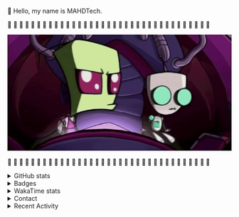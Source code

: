 
:wave: Hello, my name is MAHDTech.

:pineapple: :salt: :pineapple: :salt: :pineapple: :salt: :pineapple: :salt: :pineapple: :salt: :pineapple: :salt: :pineapple: :salt: :pineapple: :salt: :pineapple: :salt: :pineapple: :salt: :pineapple: :salt: :pineapple: :salt: :pineapple: :salt: :pineapple: :salt: :pineapple: :salt: :pineapple: :salt: :pineapple: :salt: :pineapple:

![The doom song](https://github.com/MAHDTech/MAHDTech/blob/trunk/images/doom_song.gif?raw=true)

:pineapple: :salt: :pineapple: :salt: :pineapple: :salt: :pineapple: :salt: :pineapple: :salt: :pineapple: :salt: :pineapple: :salt: :pineapple: :salt: :pineapple: :salt: :pineapple: :salt: :pineapple: :salt: :pineapple: :salt: :pineapple: :salt: :pineapple: :salt: :pineapple: :salt: :pineapple: :salt: :pineapple: :salt: :pineapple:

<details>
  <summary>GitHub stats</summary>

  <p align="center">
    <img src="https://github-readme-stats.vercel.app/api?username=MAHDTech&theme=synthwave&show_icons=true"/>
  </p>

  <p align="center">
    <img src="https://github-profile-trophy.vercel.app/?username=MAHDTech&theme=radical&column=3&margin-w=15&margin-h=15"
  </p>

</details>

<details>
  <summary>Badges</summary>

<!--START_SECTION:badges-->
[![CKA: Certified Kubernetes Administrator](https://images.credly.com/size/110x110/images/8b8ed108-e77d-4396-ac59-2504583b9d54/cka_from_cncfsite__281_29.png)](http://www.credly.com/badges/30c7981e-3626-4917-a19b-50492750187e "CKA: Certified Kubernetes Administrator")
[![CKAD: Certified Kubernetes Application Developer](https://images.credly.com/size/110x110/images/f88d800c-5261-45c6-9515-0458e31c3e16/ckad_from_cncfsite.png)](http://www.credly.com/badges/83d81826-c25e-4853-81eb-bcf626f82257 "CKAD: Certified Kubernetes Application Developer")
[![LFD259: Kubernetes for Developers](https://images.credly.com/size/110x110/images/5c15c611-e2dc-44ad-b39e-503bed8804c7/LF_logobadge.png)](http://www.credly.com/badges/5d889a6a-6b1c-4484-83f6-4d43185f4d24 "LFD259: Kubernetes for Developers")
[![LFS258: Kubernetes Fundamentals](https://images.credly.com/size/110x110/images/9e4096f6-038b-4c0a-ad60-832ef84cbf14/LF_logobadge.png)](http://www.credly.com/badges/afa067be-977e-482c-913f-774f8f6892b0 "LFS258: Kubernetes Fundamentals")
<!--END_SECTION:badges-->

</details>

<details>
  <summary>WakaTime stats</summary>

  <!-- https://wakatime.com/@MAHDTech -->

  <!-- Languages over All Time -->
  <p align="center">
    <img src="https://wakatime.com/share/@MAHDTech/9dbc6803-cc8d-419e-8842-3ddde3936e43.svg" height="400"/>
  </p>

  <!-- Languages over Last 30 Days -->
  <p align="center">
    <img src="https://wakatime.com/share/@MAHDTech/a244709d-7a8d-4156-ab95-3c12a177166c.svg" height="400"/>
  </p>

  <!-- Editors over Last 30 Days -->
  <p align="center">
    <img src="https://wakatime.com/share/@MAHDTech/41c88c1f-2f96-493e-bf97-fcd801be9253.svg" height="400"/>
  </p>

  <!-- Operating Systems over Last 30 Days -->
  <p align="center">
    <img src="https://wakatime.com/share/@MAHDTech/64ae3ac8-369e-4f87-8c8d-6a30bb344113.svg" height="400"/>
  </p>

</details>

<details>
  <summary>Contact</summary>

<!-- Social Section -->
<p align="center">
  <i>Places where you can say hi!</i>
</p>

<p align="center">

  <a href= "https://github.com/MAHDTech/">
    <img src="https://img.icons8.com/material-outlined/30/689d6a/source-code.png"/>
  </a>

  <a href= "https://www.linkedin.com/in/MAHDTech/">
    <img src="https://img.icons8.com/material-outlined/30/689d6a/linkedin.png"/>
  </a>

  <a href= "https://twitter.com/MAHDTecher">
    <img src="https://img.icons8.com/material-outlined/30/689d6a/twitter.png"/>
  </a>

  <a href= "https://www.mahdtech.com">
    <img src="https://img.icons8.com/material-outlined/30/689d6a/geography.png"/>
  </a>

  <a href="https://mahdtech.com/resume">
    <img src="https://img.icons8.com/material-outlined/30/689d6a/parse-from-clipboard.png"/>
  </a>

  <a href="mailto:mahdtech@salt-labs.dev">
    <img src="https://img.icons8.com/ios-glyphs/30/689d6a/physics.png"/>
  </a>

  <a href="https://stackoverflow.com/users/10085799/mahdtech">
    <img src="https://img.icons8.com/metro/26/689d6a/stackoverflow.png"/>
  </a>

</p>

</details>

<details>
  <summary>Recent Activity</summary>

<!--RECENT_ACTIVITY:start-->
1. ⭐ Starred [tazjin/nix-1p](https://github.com/tazjin/nix-1p)
2. 📔 Created new repository [MAHDTech/nix-config](https://github.com/MAHDTech/nix-config)
3. ⭐ Starred [Gabriella439/terraform-nixos-ng](https://github.com/Gabriella439/terraform-nixos-ng)
4. ⭐ Starred [pop-os/cosmic-comp](https://github.com/pop-os/cosmic-comp)
5. ⭐ Starred [vmware-tanzu/service-installer-for-vmware-tanzu](https://github.com/vmware-tanzu/service-installer-for-vmware-tanzu)
6. ⭐ Starred [mcdonc/p51-thinkpad-nixos](https://github.com/mcdonc/p51-thinkpad-nixos)
7. ⭐ Starred [bobvanderlinden/nixos-config](https://github.com/bobvanderlinden/nixos-config)
8. ⭐ Starred [papyrs/papyrs](https://github.com/papyrs/papyrs)
9. 🔱 Forked [MAHDTech/knowledge-garden](https://github.com/MAHDTech/knowledge-garden) from [pengx17/knowledge-garden](https://github.com/pengx17/knowledge-garden)
10. ⭐ Starred [pengx17/knowledge-garden](https://github.com/pengx17/knowledge-garden)
<!--RECENT_ACTIVITY:end-->

</details>

